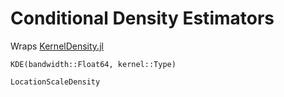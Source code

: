 # Conditional Density Estimators

Wraps [KernelDensity.jl](https://github.com/JuliaStats/KernelDensity.jl)

```@docs
KDE(bandwidth::Float64, kernel::Type)
```

```@docs
LocationScaleDensity
```